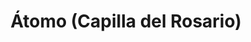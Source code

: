 ---
title: "Átomo (Capilla del Rosario)"
url: /guaymallen/atomo-capilla-del-rosario/
shop: supermercado
---